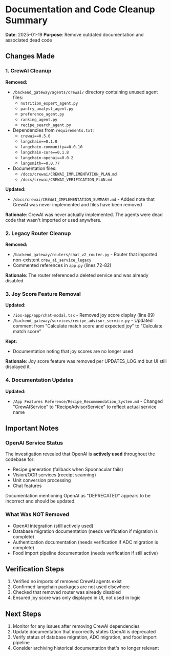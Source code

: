 # Documentation and Code Cleanup Summary

**Date**: 2025-01-19
**Purpose**: Remove outdated documentation and associated dead code

## Changes Made

### 1. CrewAI Cleanup
**Removed:**
- `/backend_gateway/agents/crewai/` directory containing unused agent files:
  - `nutrition_expert_agent.py`
  - `pantry_analyst_agent.py`
  - `preference_agent.py`
  - `ranking_agent.py`
  - `recipe_search_agent.py`
- Dependencies from `requirements.txt`:
  - `crewai==0.5.0`
  - `langchain==0.1.0`
  - `langchain-community==0.0.10`
  - `langchain-core==0.1.8`
  - `langchain-openai==0.0.2`
  - `langsmith==0.0.77`
- Documentation files:
  - `/docs/crewai/CREWAI_IMPLEMENTATION_PLAN.md`
  - `/docs/crewai/CREWAI_VERIFICATION_PLAN.md`

**Updated:**
- `/docs/crewai/CREWAI_IMPLEMENTATION_SUMMARY.md` - Added note that CrewAI was never implemented and files have been removed

**Rationale**: CrewAI was never actually implemented. The agents were dead code that wasn't imported or used anywhere.

### 2. Legacy Router Cleanup
**Removed:**
- `/backend_gateway/routers/chat_v2_router.py` - Router that imported non-existent `crew_ai_service_legacy`
- Commented references in `app.py` (lines 72-82)

**Rationale**: The router referenced a deleted service and was already disabled.

### 3. Joy Score Feature Removal
**Updated:**
- `/ios-app/app/chat-modal.tsx` - Removed joy score display (line 89)
- `/backend_gateway/services/recipe_advisor_service.py` - Updated comment from "Calculate match score and expected joy" to "Calculate match score"

**Kept:**
- Documentation noting that joy scores are no longer used

**Rationale**: Joy score feature was removed per UPDATES_LOG.md but UI still displayed it.

### 4. Documentation Updates
**Updated:**
- `/App Features Reference/Recipe_Recommendation_System.md` - Changed "CrewAIService" to "RecipeAdvisorService" to reflect actual service name

## Important Notes

### OpenAI Service Status
The investigation revealed that OpenAI is **actively used** throughout the codebase for:
- Recipe generation (fallback when Spoonacular fails)
- Vision/OCR services (receipt scanning)
- Unit conversion processing
- Chat features

Documentation mentioning OpenAI as "DEPRECATED" appears to be incorrect and should be updated.

### What Was NOT Removed
- OpenAI integration (still actively used)
- Database migration documentation (needs verification if migration is complete)
- Authentication documentation (needs verification if ADC migration is complete)
- Food import pipeline documentation (needs verification if still active)

## Verification Steps
1. Verified no imports of removed CrewAI agents exist
2. Confirmed langchain packages are not used elsewhere
3. Checked that removed router was already disabled
4. Ensured joy score was only displayed in UI, not used in logic

## Next Steps
1. Monitor for any issues after removing CrewAI dependencies
2. Update documentation that incorrectly states OpenAI is deprecated
3. Verify status of database migration, ADC migration, and food import pipeline
4. Consider archiving historical documentation that's no longer relevant